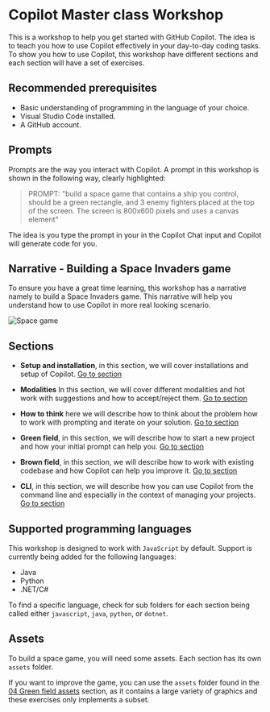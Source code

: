 # Copilot Master class Workshop
 
This is a workshop to help you get started with GitHub Copilot. The idea is to teach you how to use Copilot effectively in your day-to-day coding tasks. To show you how to use Copilot, this workshop have different sections and each section will have a set of exercises.

## Recommended prerequisites

- Basic understanding of programming in the language of your choice.
- Visual Studio Code installed.
- A GitHub account. 

## Prompts

Prompts are the way you interact with Copilot. A prompt in this workshop is shown in the following way, clearly highlighted:

> PROMPT: "build a space game that contains a ship you control, should be a green rectangle, and 3 enemy fighters placed at the top of the screen. The screen is 800x600 pixels and uses a canvas element"

The idea is you type the prompt in your in the Copilot Chat input and Copilot will generate code for you.

## Narrative - Building a Space Invaders game

To ensure you have a great time learning, this workshop has a narrative namely to build a Space Invaders game. This narrative will help you understand how to use Copilot in more real looking scenario.

![Space game](./06%20cli/copilot-cli-gif.gif)

## Sections

- **Setup and installation**, in this section, we will cover installations and setup of Copilot. [Go to section](./01%20Setup%20and%20installation/README.md)

- **Modalities**
In this section, we will cover different modalities and hot work with suggestions and how to accept/reject them. [Go to section](./02%20Modalities/README.md)  

- **How to think** here we will describe how to think about the problem how to work with prompting and iterate on your solution. [Go to section](./03%20How%20to%20think/README.md)

- **Green field**, in this section, we will describe how to start a new project and how your initial prompt can help you. [Go to section](./04%20Green%20field/README.md)
- **Brown field**, in this section, we will describe how to work with existing codebase and how Copilot can help you improve it. [Go to section](./05%20Brown%20field/README.md)
- **CLI**, in this section, we will describe how you can use Copilot from the command line and especially in the context of managing your projects. [Go to section](./06%20CLI/README.md)

## Supported programming languages

This workshop is designed to work with `JavaScript` by default. Support is currently being added for the following languages:

- Java
- Python
- .NET/C#

To find a specific language, check for sub folders for each section being called either `javascript`, `java`, `python`, or `dotnet`.

## Assets

To build a space game, you will need some assets. Each section has its own `assets` folder.

If you want to improve the game, you can use the `assets` folder found in the [04 Green field assets](./04-green-field/assets/) section, as it contains a large variety of graphics and these exercises only implements a subset.
